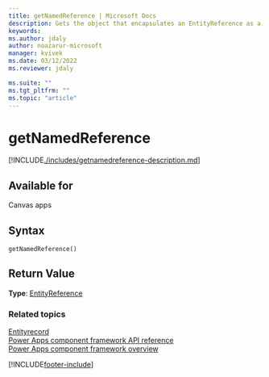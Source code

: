```yaml
---
title: getNamedReference | Microsoft Docs
description: Gets the object that encapsulates an EntityReference as a plain object.
keywords:
ms.author: jdaly
author: noazarur-microsoft
manager: kvivek
ms.date: 03/12/2022
ms.reviewer: jdaly

ms.suite: ""
ms.tgt_pltfrm: ""
ms.topic: "article"
---
```


# getNamedReference

[!INCLUDE[./includes/getnamedreference-description.md](./includes/getnamedreference-description.md)]

## Available for

Canvas apps

## Syntax

`getNamedReference()`

## Return Value

**Type**: [EntityReference](../entityreference.md)

### Related topics

[Entityrecord](../entityrecord.md)<br/>
[Power Apps component framework API reference](../../reference/index.md)<br/>
[Power Apps component framework overview](../../overview.md)

[!INCLUDE[footer-include](../../../../includes/footer-banner.md)]
